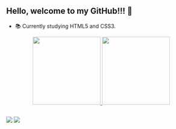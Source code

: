 ## Hello, welcome to my GitHub!!! 🙌

- 📚 Currently studying HTML5 and CSS3.

<div align="center">
<a href="https://github.com/Higor-Emanuel-Ribeiro">
  <img height="180em" src="https://github-readme-stats.vercel.app/api?username=Higor-Emanuel-Ribeiro&show_icons=true&theme=merko&include_all_commits=true&count_private=true"/>
  <img height="180em" src="https://github-readme-stats.vercel.app/api/top-langs/?username=Higor-Emanuel-Ribeiro&layout=compact&langs_count=7&theme=merko"/>
</div>

##

<div>
  <a href = "higoremanuel.r@gmail.com"><img src="https://img.shields.io/badge/-Gmail-%23333?style=for-the-badge&logo=gmail&logoColor=white" target="_blank"></a>
  <a href="https://www.linkedin.com/in/higor-emanuel-ribeiro" target="_blank"><img src="https://img.shields.io/badge/-LinkedIn-%230077B5?style=for-the-badge&logo=linkedin&logoColor=white" target="_blank"></a> 
</div>
